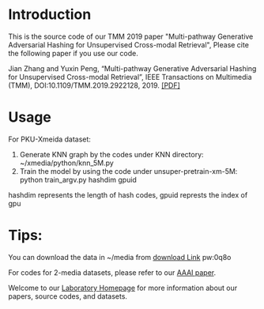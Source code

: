 # Introduction
This is the source code of our TMM 2019 paper "Multi-pathway Generative Adversarial Hashing for Unsupervised Cross-modal Retrieval", Please cite the following paper if you use our code.

Jian Zhang and Yuxin Peng, “Multi-pathway Generative Adversarial Hashing for Unsupervised Cross-modal Retrieval”, IEEE Transactions on Multimedia (TMM), DOI:10.1109/TMM.2019.2922128, 2019. [[PDF]](http://59.108.48.34/tiki/download_paper.php?fileId=201915)

# Usage
For PKU-Xmeida dataset:

1. Generate KNN graph by the codes under KNN directory: ~/xmedia/python/knn_5M.py
2. Train the model by using the code under unsuper-pretrain-xm-5M: python train_argv.py hashdim gpuid

hashdim represents the length of hash codes, gpuid represts the index of gpu

# Tips: 
You can download the data in ~/media from [download Link](https://pan.baidu.com/s/1VDDfEQDeCQKqBHEU8Xav-Q) pw:0q8o

For codes for 2-media datasets, please refer to our [AAAI paper](https://github.com/PKU-ICST-MIPL/UGACH_AAAI2018).

Welcome to our [Laboratory Homepage](http://www.icst.pku.edu.cn/mipl) for more information about our papers, source codes, and datasets.
